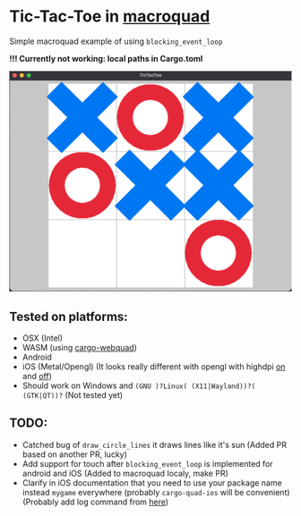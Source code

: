 # Tic-Tac-Toe in [macroquad](https://github.com/not-fl3/macroquad)

Simple macroquad example of using `blocking_event_loop`

**!!! Currently not working: local paths in Cargo.toml**

![Example run](screenshot.png)

## Tested on platforms:
- OSX (Intel)
- WASM (using [cargo-webquad](https://github.com/not-fl3/cargo-webquad/tree/master))
- Android
- iOS (Metal/Opengl) (It looks really different with opengl with highdpi [on](highdpi_ios.png) and [off](not_highdpi_ios.png))
- Should work on Windows and `(GNU )?Linux( (X11|Wayland))?( (GTK|QT))?` (Not tested yet)

## TODO:
- Catched bug of `draw_circle_lines` it draws lines like it's sun (Added PR based on another PR, lucky)
- Add support for touch after `blocking_event_loop` is implemented for android and iOS (Added to macroquad localy, make PR)
- Clarify in iOS documentation that you need to use your package name instead `mygame` everywhere (probably `cargo-quad-ios` will be convenient) (Probably add log command from [here](https://macroquad.rs/articles/ios/#simulator-logs))